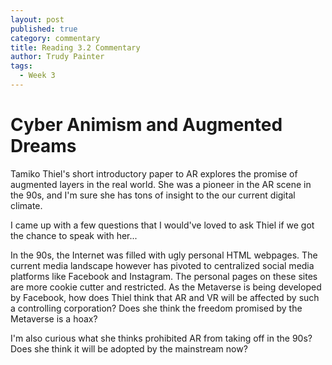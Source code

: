 ```yaml
---
layout: post
published: true
category: commentary
title: Reading 3.2 Commentary
author: Trudy Painter
tags:
  - Week 3
---
```

# Cyber Animism and Augmented Dreams

Tamiko Thiel's short introductory paper to AR explores the promise of augmented layers in the real world. She was a pioneer in the AR scene in the 90s, and I'm sure she has tons of insight to the our current digital climate.

I came up with a few questions that I would've loved to ask Thiel if we got the chance to speak with her... 

In the 90s, the Internet was filled with ugly personal HTML webpages. The current media landscape however has pivoted to centralized social media platforms like Facebook and Instagram. The personal pages on these sites are more cookie cutter and restricted. As the Metaverse is being developed by Facebook, how does Thiel think that AR and VR will be affected by such a controlling corporation? Does she think the freedom promised by the Metaverse is a hoax?

I'm also curious what she thinks prohibited AR from taking off in the 90s? Does she think it will be adopted by the mainstream now?
